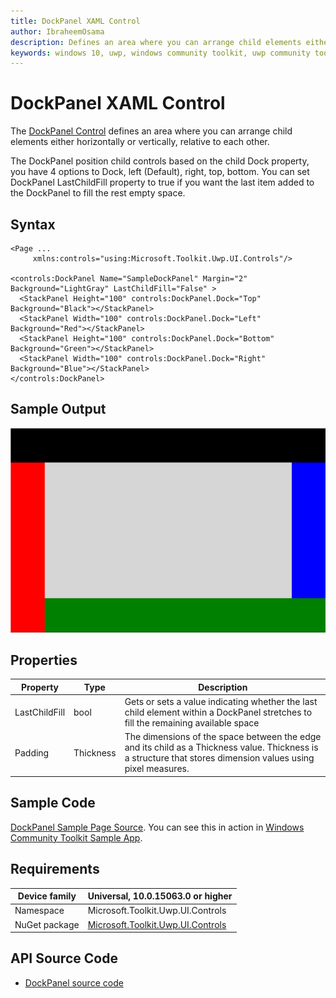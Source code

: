 ```yaml
---
title: DockPanel XAML Control
author: IbraheemOsama
description: Defines an area where you can arrange child elements either horizontally or vertically, relative to each other.
keywords: windows 10, uwp, windows community toolkit, uwp community toolkit, uwp toolkit, DockPanel, XAML Control, xaml
---
```


# DockPanel XAML Control

The [DockPanel Control](https://docs.microsoft.com/dotnet/api/microsoft.toolkit.uwp.ui.controls.dockpanel) defines an area where you can arrange child elements either horizontally or vertically, relative to each other.

The DockPanel position child controls based on the child Dock property, you have 4 options to Dock, left (Default), right, top, bottom.
You can set DockPanel LastChildFill property to true if you want the last item added to the DockPanel to fill the rest empty space.

## Syntax

```xaml
<Page ...
     xmlns:controls="using:Microsoft.Toolkit.Uwp.UI.Controls"/>

<controls:DockPanel Name="SampleDockPanel" Margin="2" Background="LightGray" LastChildFill="False" >
  <StackPanel Height="100" controls:DockPanel.Dock="Top" Background="Black"></StackPanel>
  <StackPanel Width="100" controls:DockPanel.Dock="Left" Background="Red"></StackPanel>
  <StackPanel Height="100" controls:DockPanel.Dock="Bottom" Background="Green"></StackPanel>
  <StackPanel Width="100" controls:DockPanel.Dock="Right" Background="Blue"></StackPanel>
</controls:DockPanel>
```

## Sample Output

![DockPanel animation](../resources/images/Controls/DockPanel.gif)

## Properties

| Property | Type | Description |
| -- | -- | -- |
| LastChildFill | bool | Gets or sets a value indicating whether the last child element within a DockPanel stretches to fill the remaining available space |
| Padding | Thickness | The dimensions of the space between the edge and its child as a Thickness value. Thickness is a structure that stores dimension values using pixel measures. |

## Sample Code

[DockPanel Sample Page Source](https://github.com/Microsoft/UWPCommunityToolkit/tree/master/Microsoft.Toolkit.Uwp.SampleApp/SamplePages/DockPanel). You can see this in action in [Windows Community Toolkit Sample App](https://www.microsoft.com/store/apps/9NBLGGH4TLCQ).

## Requirements

| Device family | Universal, 10.0.15063.0 or higher |
| -- | -- |
| Namespace | Microsoft.Toolkit.Uwp.UI.Controls |
| NuGet package | [Microsoft.Toolkit.Uwp.UI.Controls](https://www.nuget.org/packages/Microsoft.Toolkit.Uwp.UI.Controls/) |

## API Source Code

* [DockPanel source code](https://github.com/Microsoft/UWPCommunityToolkit/tree/master/Microsoft.Toolkit.Uwp.UI.Controls/DockPanel)
